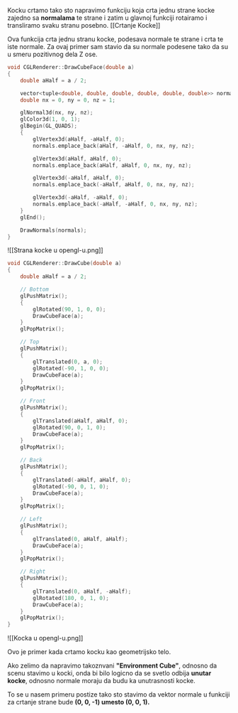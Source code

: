Kocku crtamo tako sto napravimo funkciju koja crta jednu strane kocke zajedno sa **normalama** te strane i zatim u glavnoj funkciji rotairamo i transliramo svaku stranu posebno. [[Crtanje Kocke]]

Ova funkcija crta jednu stranu kocke, podesava normale te strane i crta te iste normale.
Za ovaj primer sam stavio da su normale podesene tako da su u smeru pozitivnog dela Z ose.
```c++
void CGLRenderer::DrawCubeFace(double a)
{
	double aHalf = a / 2;

	vector<tuple<double, double, double, double, double, double>> normals;
	double nx = 0, ny = 0, nz = 1;

	glNormal3d(nx, ny, nz);
	glColor3d(1, 0, 1);
	glBegin(GL_QUADS);
	{
		glVertex3d(aHalf, -aHalf, 0);
		normals.emplace_back(aHalf, -aHalf, 0, nx, ny, nz);

		glVertex3d(aHalf, aHalf, 0);
		normals.emplace_back(aHalf, aHalf, 0, nx, ny, nz);

		glVertex3d(-aHalf, aHalf, 0);
		normals.emplace_back(-aHalf, aHalf, 0, nx, ny, nz);

		glVertex3d(-aHalf, -aHalf, 0);
		normals.emplace_back(-aHalf, -aHalf, 0, nx, ny, nz);
	}
	glEnd();

	DrawNormals(normals);
}
```
![[Strana kocke u opengl-u.png]]

```c++
void CGLRenderer::DrawCube(double a)
{
	double aHalf = a / 2;

	// Bottom
	glPushMatrix();
	{
		glRotated(90, 1, 0, 0);
		DrawCubeFace(a);
	}
	glPopMatrix();

	// Top
	glPushMatrix();
	{
		glTranslated(0, a, 0);
		glRotated(-90, 1, 0, 0);
		DrawCubeFace(a);
	}
	glPopMatrix();

	// Front
	glPushMatrix();
	{
		glTranslated(aHalf, aHalf, 0);
		glRotated(90, 0, 1, 0);
		DrawCubeFace(a);
	}
	glPopMatrix();

	// Back
	glPushMatrix();
	{
		glTranslated(-aHalf, aHalf, 0);
		glRotated(-90, 0, 1, 0);
		DrawCubeFace(a);
	}
	glPopMatrix();

	// Left
	glPushMatrix();
	{
		glTranslated(0, aHalf, aHalf);
		DrawCubeFace(a);
	}
	glPopMatrix();

	// Right
	glPushMatrix();
	{
		glTranslated(0, aHalf, -aHalf);
		glRotated(180, 0, 1, 0);
		DrawCubeFace(a);
	}
	glPopMatrix();
}
```

![[Kocka u opengl-u.png]]

Ovo je primer kada crtamo kocku kao geometrijsko telo.

Ako zelimo da napravimo takoznvani **"Environment Cube"**, odnosno da scenu stavimo u kocki, onda bi bilo logicno da se svetlo odbija **unutar kocke**, odnosno normale moraju da budu ka unutrasnosti kocke.

To se u nasem primeru postize tako sto stavimo da vektor normale u funkciji za crtanje strane bude **(0, 0, -1) umesto (0, 0, 1).**